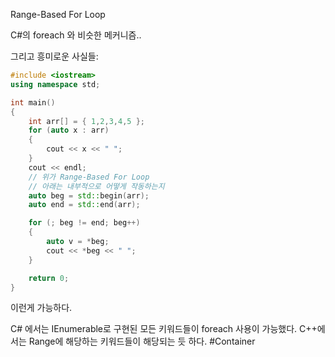 Range-Based For Loop

C#의 foreach 와 비슷한 메커니즘..

그리고 흥미로운 사실들:

```c++
#include <iostream>	
using namespace std;

int main()
{
	int arr[] = { 1,2,3,4,5 };
	for (auto x : arr)
	{
		cout << x << " ";
	}
	cout << endl;
	// 위가 Range-Based For Loop
	// 아래는 내부적으로 어떻게 작동하는지
	auto beg = std::begin(arr);
	auto end = std::end(arr);

	for (; beg != end; beg++)
	{
		auto v = *beg;
		cout << *beg << " ";
	}

	return 0;
}
```

이런게 가능하다.

C# 에서는 IEnumerable로 구현된 모든 키워드들이 foreach 사용이 가능했다. C++에서는 Range에 해당하는 키워드들이 해당되는 듯 하다.
#Container